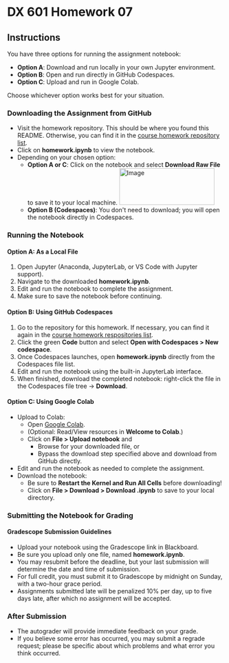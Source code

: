 # DX 601 Homework 07

## Instructions

You have three options for running the assignment notebook:
* **Option A**: Download and run locally in your own Jupyter environment.
* **Option B**: Open and run directly in GitHub Codespaces.
* **Option C**: Upload and run in Google Colab.

Choose whichever option works best for your situation.

### Downloading the Assignment from GitHub

* Visit the homework repository. This should be where you found this README. Otherwise, you can find it in the [course homework repository list](https://github.com/orgs/bu-cds-dx601/repositories).
* Click on **homework.ipynb** to view the notebook.
* Depending on your chosen option:
  * **Option A or C**: Click on the notebook and select **Download Raw File** to save it to your local machine. <img width="221" height="85" alt="Image" src="https://github.com/user-attachments/assets/8d01095a-080b-45e3-98e9-7b1cf3dff054" />
  * **Option B (Codespaces)**: You don't need to download; you will open the notebook directly in Codespaces.

### Running the Notebook

#### Option A: As a Local File

1. Open Jupyter (Anaconda, JupyterLab, or VS Code with Jupyter support).
2. Navigate to the downloaded **homework.ipynb**.
3. Edit and run the notebook to complete the assignment.
4. Make sure to save the notebook before continuing.

#### Option B: Using GitHub Codespaces

1. Go to the repository for this homework. If necessary, you can find it again in the [course homework respositories list](https://github.com/orgs/bu-cds-dx601/repositories).
2. Click the green **Code** button and select **Open with Codespaces > New codespace**.
3. Once Codespaces launches, open **homework.ipynb** directly from the Codespaces file list.
4. Edit and run the notebook using the built-in JupyterLab interface.
5. When finished, download the completed notebook: right-click the file in the Codespaces file tree → **Download**.

#### Option C: Using Google Colab

* Upload to Colab:
  * Open [Google Colab](https://colab.research.google.com/).
  * (Optional: Read/View resources in **Welcome to Colab**.)
  * Click on **File > Upload notebook** and
    * Browse for your downloaded file, or
    * Bypass the download step specified above and download from GitHub directly.
* Edit and run the notebook as needed to complete the assignment.
* Download the notebook:
  * Be sure to **Restart the Kernel and Run All Cells** before downloading!
  * Click on **File > Download > Download .ipynb** to save to your local directory.

### Submitting the Notebook for Grading

#### Gradescope Submission Guidelines

* Upload your notebook using the Gradescope link in Blackboard.
* Be sure you upload only one file, named **homework.ipynb**.
* You may resubmit before the deadline, but your last submission will determine the date and time of submission.
* For full credit, you must submit it to Gradescope by midnight on Sunday, with a two-hour grace period.
* Assignments submitted late will be penalized 10% per day, up to five days late, after which no assignment will be accepted.

### After Submission

* The autograder will provide immediate feedback on your grade.
* If you believe some error has occurred, you may submit a regrade request; please be specific about which problems and what error you think occurred.
